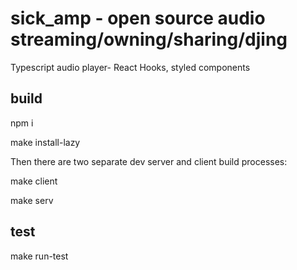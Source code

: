 # sick_amp - open source audio streaming/owning/sharing/djing

Typescript audio player- React Hooks, styled components 

## build

npm i 

make install-lazy

Then there are two separate dev server and client build processes: 

make client

make serv

## test

make run-test
